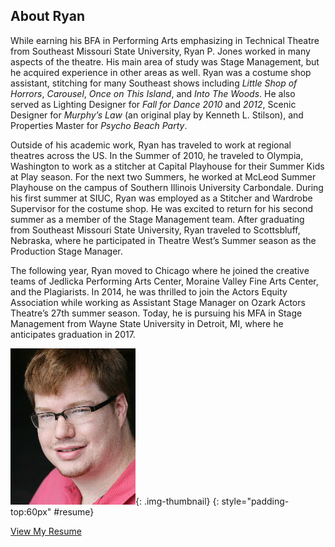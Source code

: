 About Ryan
----------

While earning his BFA in Performing Arts emphasizing in Technical Theatre from Southeast Missouri State University, Ryan P. Jones worked in many aspects of the theatre.
His main area of study was Stage Management, but he acquired experience in other areas as well.
Ryan was a costume shop assistant, stitching for many Southeast shows including *Little Shop of Horrors*, *Carousel*, *Once on This Island*, and *Into The Woods*.
He also served as Lighting Designer for *Fall for Dance 2010* and *2012*, Scenic Designer for *Murphy’s Law* (an original play by Kenneth L. Stilson), and Properties Master for *Psycho Beach Party*.

Outside of his academic work, Ryan has traveled to work at regional theatres across the US.
In the Summer of 2010, he traveled to Olympia, Washington to work as a stitcher at Capital Playhouse for their Summer Kids at Play season.
For the next two Summers, he worked at McLeod Summer Playhouse on the campus of Southern Illinois University Carbondale.
During his first summer at SIUC, Ryan was employed as a Stitcher and Wardrobe Supervisor for the costume shop.
He was excited to return for his  second summer as a member of the Stage Management team.
After graduating from Southeast Missouri State University, Ryan traveled to Scottsbluff, Nebraska, where he participated in Theatre West’s Summer season as the Production Stage Manager.

The following year, Ryan moved to Chicago where he joined the creative teams of Jedlicka Performing Arts Center, Moraine Valley Fine Arts Center, and the Plagiarists.
In 2014, he was thrilled to join the Actors Equity Association while working as Assistant Stage Manager on Ozark Actors Theatre’s 27th summer season.
Today, he is pursuing his MFA in Stage Management from Wayne State University in Detroit, MI, where he anticipates graduation in 2017.

![Ryan P. Jones](/static/img/Headshot.jpg){: .img-thumbnail}
{: style="padding-top:60px" #resume}

<a href="/download/Ryan-P-Jones_Resume_8-25-14.pdf" target="_blank" class="btn btn-default btn-lg">
<i class="fa fa-file-pdf-o fa-fw"></i> View My Resume
</a>
